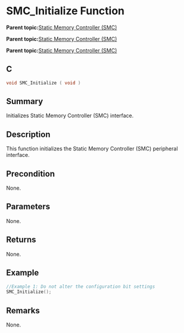 # SMC\_Initialize Function

**Parent topic:**[Static Memory Controller \(SMC\)](GUID-415D2D33-E3CB-4AD9-961C-49606E718EF0.md)

**Parent topic:**[Static Memory Controller \(SMC\)](GUID-83D1838B-EC46-4FFD-B028-E93C7DC1257B.md)

**Parent topic:**[Static Memory Controller \(SMC\)](GUID-BA88882A-712F-48A9-BA1F-03CF2AA86764.md)

## C

```c
void SMC_Initialize ( void )
```

## Summary

Initializes Static Memory Controller \(SMC\) interface.

## Description

This function initializes the Static Memory Controller \(SMC\) peripheral interface.

## Precondition

None.

## Parameters

None.

## Returns

None.

## Example

```c
//Example 1: Do not alter the configuration bit settings
SMC_Initialize();
```

## Remarks

None.

